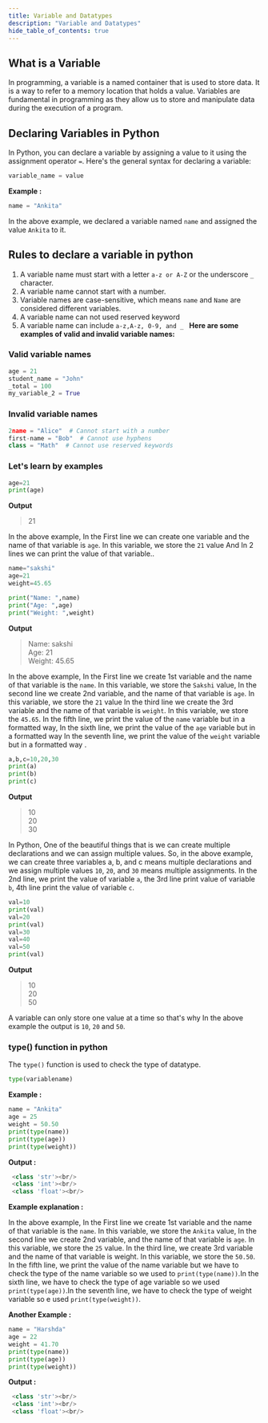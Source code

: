 ```yaml
---
title: Variable and Datatypes
description: "Variable and Datatypes"
hide_table_of_contents: true
---
```


## What is a Variable

In programming, a variable is a named container that is used to store data. It is a way to refer to a memory location that holds a value. Variables are fundamental in programming as they allow us to store and manipulate data during the execution of a program.

## Declaring Variables in Python

In Python, you can declare a variable by assigning a value to it using the assignment operator `=`. Here's the general syntax for declaring a variable:

```python
variable_name = value
```

**Example :**

```python
name = "Ankita"
```

In the above example, we declared a variable named `name` and assigned the value `Ankita` to it.

## Rules to declare a variable in python

1. A variable name must start with a letter `a-z or A-Z` or the underscore `_` character.
2. A variable name cannot start with a number.
3. Variable names are case-sensitive, which means `name` and `Name` are considered different variables.
4. A variable name can not used reserved keyword
5. A variable name can include `a-z,A-z, 0-9, and _ `
   **Here are some examples of valid and invalid variable names:**

### Valid variable names

```python
age = 21
student_name = "John"
_total = 100
my_variable_2 = True
```

### Invalid variable names

```python
2name = "Alice"  # Cannot start with a number
first-name = "Bob"  # Cannot use hyphens
class = "Math"  # Cannot use reserved keywords
```

### Let's learn by examples

```python title="variable.py" showLineNumbers="true
age=21
print(age)
```

**Output**

> 21

In the above example, In the First line we can create one variable and the name of that variable is `age`. In this variable, we store the `21` value And In 2 lines we can print the value of that variable..

```python title="datatype.py" showLineNumbers="true
name="sakshi"
age=21
weight=45.65

print("Name: ",name)
print("Age: ",age)
print("Weight: ",weight)
```

**Output**

> Name: sakshi <br/>
> Age: 21 <br/>
> Weight: 45.65

In the above example, In the First line we create 1st variable and the name of that variable is the `name`. In this variable, we store the `Sakshi` value, In the second line we create 2nd variable, and the name of that variable is `age`. In this variable, we store the `21` value In the third line we create the 3rd variable and the name of that variable is `weight`. In this variable, we store the `45.65`. In the fifth line, we print the value of the `name` variable but in a formatted way, In the sixth line, we print the value of the `age` variable but in a formatted way In the seventh line, we print the value of the `weight` variable but in a formatted way .

```python title="multiple-assignment.py" showLineNumbers="true
a,b,c=10,20,30
print(a)
print(b)
print(c)
```

**Output**

> 10 <br/>
> 20<br/>
> 30

In Python, One of the beautiful things that is we can create multiple declarations and we can assign multiple values. So, in the above example, we can create three variables a, b, and c means multiple declarations and we assign multiple values `10`, `20`, and `30` means multiple assignments. In the 2nd line, we print the value of variable `a`, the 3rd line print value of variable `b`, 4th line print the value of variable `c`.

```py title="reassignment.py" showLineNumbers="true"
val=10
print(val)
val=20
print(val)
val=30
val=40
val=50
print(val)
```

**Output**

> 10 <br/>
> 20<br/>
> 50

A variable can only store one value at a time so that's why In the above example the output is `10`, `20` and `50`.

### type() function in python

The `type()` function is used to check the type of datatype.

```py
type(variablename)
```

**Example :**

```py
name = "Ankita"
age = 25
weight = 50.50
print(type(name))
print(type(age))
print(type(weight))
```

**Output :**

```py
 <class 'str'><br/>
 <class 'int'><br/>
 <class 'float'><br/>
```

**Example explanation :**

In the above example, In the First line we create 1st variable and the name of that variable is the `name`. In this variable, we store the `Ankita` value, In the second line we create 2nd variable, and the name of that variable is `age`. In this variable, we store the `25` value. In the third line, we create 3rd variable and the name of that variable is weight. In this variable, we store the `50.50`. In the fifth line, we print the value of the name variable but we have to check the type of the name variable so we used to `print(type(name))`.In the sixth line, we have to check the type of age variable so we used `print(type(age))`.In the seventh line, we have to check the type of weight variable so e used `print(type(weight))`.

**Another Example :**

```py
name = "Harshda"
age = 22
weight = 41.70
print(type(name))
print(type(age))
print(type(weight))
```

**Output :**

```py
 <class 'str'><br/>
 <class 'int'><br/>
 <class 'float'><br/>
```
